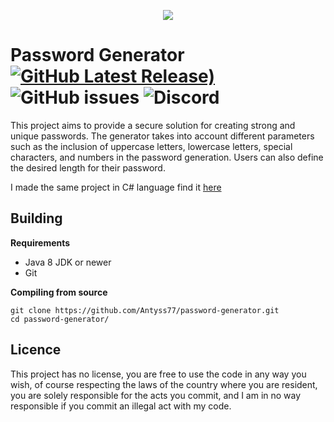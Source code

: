 ﻿<p align="center">
  <img src="https://user-images.githubusercontent.com/47704223/212773124-1baeff6b-c192-4c0a-b601-708205676ac2.png">
</p> 

# Password Generator [![GitHub Latest Release)](https://img.shields.io/github/v/release/Antyss77/password-generator?logo=github)](https://github.com/Antyss77/password-generator/releases)   <img alt="GitHub issues" src="https://img.shields.io/github/issues/Antyss77/password-generator"> <img alt="Discord" src="https://img.shields.io/discord/741862512307339264"> 

 This project aims to provide a secure solution for creating strong and unique passwords.
The generator takes into account different parameters such as the inclusion of uppercase letters, lowercase letters, special characters, and numbers in the password generation. Users can also define the desired length for their password.

I made the same project in C# language find it [here](https://github.com/Antyss77/csharp-password-generator/)


## Building
**Requirements**

- Java 8 JDK or newer
- Git

**Compiling from source**

```
git clone https://github.com/Antyss77/password-generator.git
cd password-generator/ 
```

## Licence
This project has no license, you are free to use the code in any way you wish, of course respecting the laws of the country where you are resident, you are solely responsible for the acts you commit, and I am in no way responsible if you commit an illegal act with my code.
